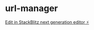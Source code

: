 # url-manager

[Edit in StackBlitz next generation editor ⚡️](https://stackblitz.com/~/github.com/1maysway/url-manager)